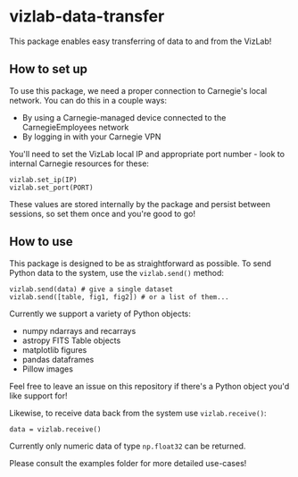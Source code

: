 # vizlab-data-transfer

This package enables easy transferring of data to and from the VizLab! 

## How to set up

To use this package, we need a proper connection to Carnegie's local network. You can do this in a couple ways:

* By using a Carnegie-managed device connected to the CarnegieEmployees network
* By logging in with your Carnegie VPN

You'll need to set the VizLab local IP and appropriate port number - look to internal Carnegie resources for these:

```
vizlab.set_ip(IP)
vizlab.set_port(PORT)
```

These values are stored internally by the package and persist between sessions, so set them once and you're good to go!

## How to use

This package is designed to be as straightforward as possible. To send Python data to the system, use the ```vizlab.send()``` method:

```
vizlab.send(data) # give a single dataset
vizlab.send([table, fig1, fig2]) # or a list of them...
```

Currently we support a variety of Python objects:
* numpy ndarrays and recarrays
* astropy FITS Table objects
* matplotlib figures
* pandas dataframes
* Pillow images

Feel free to leave an issue on this repository if there's a Python object you'd like support for!

Likewise, to receive data back from the system use ```vizlab.receive()```:

```
data = vizlab.receive()
```

Currently only numeric data of type ```np.float32``` can be returned.

Please consult the examples folder for more detailed use-cases!